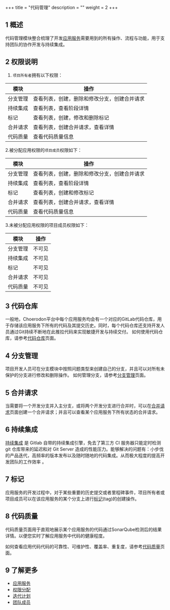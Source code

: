 +++
title = "代码管理"
description = ""
weight = 2
+++

## 1 概述
代码管理模块整合梳理了开发[应用服务](../application)需要用到的所有操作、流程与功能，用于支持团队的协作开发与持续集成。


## 2 权限说明

1. `项目所有者`拥有以下权限：

模块|操作
| --- | --- |
分支管理|查看列表，创建，删除和修改分支，创建合并请求
持续集成|查看列表，查看阶段详情
标记|查看列表，创建，修改和删除标记
合并请求|查看列表，创建合并请求，查看详情
代码质量|查看代码质量信息

2.被分配应用权限的`项目成员`权限如下：

模块|操作
| --- | --- |
分支管理|查看列表，创建，删除和修改分支，创建合并请求
持续集成|查看列表，查看阶段详情
标记|查看列表，创建和修改标记
合并请求|查看列表，创建合并请求，查看详情
代码质量|查看代码质量信息

3.未被分配应用权限的项目成员权限如下：

模块|操作
| --- | --- |
分支管理|不可见
持续集成|不可见
标记|不可见
合并请求|不可见
代码质量|不可见

## 3 代码仓库
一般地，Choerodon平台中每个应用服务均会有一个对应的GitLab代码仓库，用于存储该应用服务下所有的代码及其提交历史。同时，每个代码仓库还支持开发人员通过Git持续不断地在此推拉代码来实现敏捷开发与持续交付。
如何使用代码仓库，请参考[代码仓库](../code-manage/repository)页面。


## 4 分支管理
项目开发人员可在分支模块中按照问题类型来创建自己的分支，并且可以对所有未保护的分支进行修改和删除操作。
如何管理分支，请参考[分支管理](../code-manage/manage-branch)页面。

## 5 合并请求
当需要将一个开发分支并入主分支，或将两个开发分支进行合并时，可以在[合并请求](./merge-request)页面创建一个合并请求；并且可以查看某个应用服务下所有状态的合并请求。

## 6 持续集成
[持续集成](./integration) 是 Gitlab 自带的持续集成引擎，免去了第三方 CI 服务器只能定时检测 git 仓库带来的延迟和对 Git Server 造成的性能压力。能够解决的问题有：小步伐的产品迭代，高频率的版本发布以及随时随地的代码集成。从而极大程度的提高开发团队的工作效率 。

## 7 标记
应用服务的开发过程中，对于某些重要的历史提交或者里程碑事件，项目所有者或项目成员可以在该应用服务的某个分支上进行[标记](./sign)(tag)的创建操作。

## 8 代码质量
代码质量页面用于直观地展示某个应用服务的代码通过SonarQube检测后的结果详情。以便您实时了解应用服务中代码的健康程度。

如何查看应用代码代码的可靠性、可维护性、覆盖率、重复度，请参考[代码质量](./code-quality)页面。

## 9 了解更多
* [应用服务](../application-service)
*  [权限分配](../application-service/permission)
* [迭代计划](../../cooperation/iteration-plan)
* [团队成员](../../cooperation/teammember)


